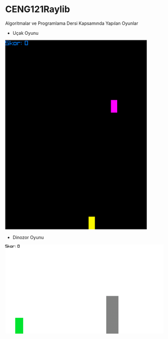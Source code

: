 # CENG121Raylib
Algoritmalar ve Programlama Dersi Kapsamında Yapılan Oyunlar

- Uçak Oyunu

![Uçak Oyunu](images/ucakoyunu.gif "Uçak oyunu görsel")

- Dinozor Oyunu

![Dinozor Oyunu](images/dinozor.gif "Dinozor oyunu görsel")
